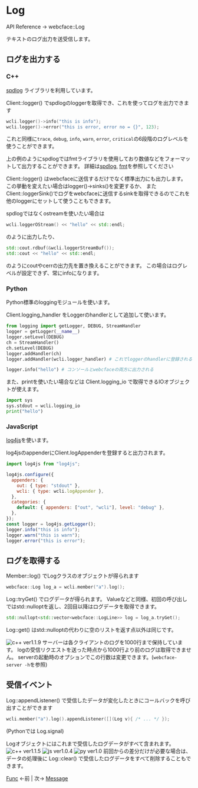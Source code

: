 # Log

API Reference → webcface::Log

テキストのログ出力を送受信します。

## ログを出力する

### C++
[spdlog](https://github.com/gabime/spdlog) ライブラリを利用しています。

Client::logger() でspdlogのloggerを取得でき、これを使ってログを出力できます
```cpp
wcli.logger()->info("this is info");
wcli.logger()->error("this is error, error no = {}", 123);
```
これと同様に`trace`, `debug`, `info`, `warn`, `error`, `critical`の6段階のログレベルを使うことができます。

上の例のようにspdlogではfmtライブラリを使用しており数値などをフォーマットして出力することができます。
詳細は[spdlog](https://github.com/gabime/spdlog), [fmt](https://github.com/fmtlib/fmt)を参照してください

Client::logger() はwebcfaceに送信するだけでなく標準出力にも出力します。
この挙動を変えたい場合はlogger()->sinks()を変更するか、
またClient::loggerSink()でログをwebcfaceに送信するsinkを取得できるのでこれを他のloggerにセットして使うこともできます。

spdlogではなくostreamを使いたい場合は
```cpp
wcli.loggerOStream() << "hello" << std::endl;
```
のように出力したり、
```cpp
std::cout.rdbuf(&wcli.loggerStreamBuf());
std::cout << "hello" << std::endl;
```
のようにcoutやcerrの出力先を置き換えることができます。
この場合はログレベルが設定できず、常にinfoになります。

### Python
Python標準のloggingモジュールを使います。

Client.logging_handler をLoggerのhandlerとして追加して使います。
```py
from logging import getLogger, DEBUG, StreamHandler
logger = getLogger(__name__)
logger.setLevel(DEBUG)
ch = StreamHandler()
ch.setLevel(DEBUG)
logger.addHandler(ch)
logger.addHandler(wcli.logger_handler) # これでloggerのhandlerに登録される

logger.info("hello") # コンソールとwebcfaceの両方に出力される
```

また、printを使いたい場合などは Client.logging_io で取得できるIOオブジェクトが使えます。
```py
import sys
sys.stdout = wcli.logging_io
print("hello")
```
### JavaScript
[log4js](https://www.npmjs.com/package/log4js)を使います。

log4jsのappenderにClient.logAppenderを登録すると出力されます。
```js
import log4js from "log4js";

log4js.configure({
  appenders: {
    out: { type: "stdout" },
    wcli: { type: wcli.logAppender },
  },
  categories: {
    default: { appenders: ["out", "wcli"], level: "debug" },
  },
});
const logger = log4js.getLogger();
logger.info("this is info");
logger.warn("this is warn");
logger.error("this is error");
```

## ログを取得する

Member::log() でLogクラスのオブジェクトが得られます
```cpp
webcface::Log log_a = wcli.member("a").log();
```

Log::tryGet() でログデータが得られます。
Valueなどと同様、初回の呼び出しではstd::nulloptを返し、2回目以降はログデータを取得できます。
```cpp
std::nullopt<std::vector<webcface::LogLine>> log = log_a.tryGet();
```
Log::get() はstd::nulloptの代わりに空のリストを返す点以外は同じです。

![c++ ver1.1.9](https://img.shields.io/badge/1.1.9~-00599c?logo=C%2B%2B)
サーバーは各クライアントのログを1000行まで保持しています。
logの受信リクエストを送った時点から1000行より前のログは取得できません。
serverの起動時のオプションでこの行数は変更できます。(`webcface-server -h`を参照)

## 受信イベント

Log::appendListener() で受信したデータが変化したときにコールバックを呼び出すことができます
```cpp
wcli.member("a").log().appendListener([](Log v){ /* ... */ });
```
(Pythonでは Log.signal)

Logオブジェクトにはこれまで受信したログデータがすべて含まれます。  
![c++ ver1.1.5](https://img.shields.io/badge/1.1.5~-00599c?logo=C%2B%2B)
![js ver1.0.4](https://img.shields.io/badge/1.0.4~-f7df1e?logo=JavaScript&logoColor=black)
![py ver1.0](https://img.shields.io/badge/1.0~-3776ab?logo=python&logoColor=white)
前回からの差分だけが必要な場合は、データの処理後に Log::clear() で受信したログデータをすべて削除することもできます。

[Func](./30_func.md) ←前 | 次→ [Message](./90_message.md)
